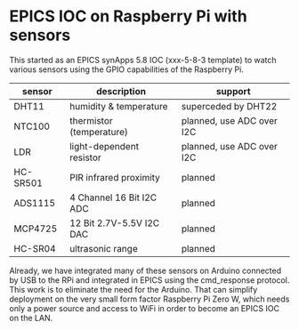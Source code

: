 # EPICS IOC on Raspberry Pi with sensors

This started as an EPICS synApps 5.8 IOC (xxx-5-8-3 template)
to watch various sensors using the GPIO capabilities of
the Raspberry Pi.

sensor | description | support
--- | --- | ---
DHT11 | humidity & temperature | superceded by DHT22
NTC100 | thermistor (temperature) | planned, use ADC over I2C
LDR | light-dependent resistor | planned, use ADC over I2C
HC-SR501 | PIR infrared proximity | planned
ADS1115 | 4 Channel 16 Bit I2C ADC | planned
MCP4725 | 12 Bit 2.7V-5.5V I2C DAC | planned
HC-SR04 | ultrasonic range | planned

Already, we have integrated many of these sensors on Arduino
connected by USB to the RPi and integrated in EPICS using 
the cmd_response protocol.  This work is to eliminate the need 
for the Arduino.  That can simplify deployment on the very
small form factor Raspberry Pi Zero W, which needs only a power
source and access to WiFi in order to become an EPICS IOC
on the LAN.
